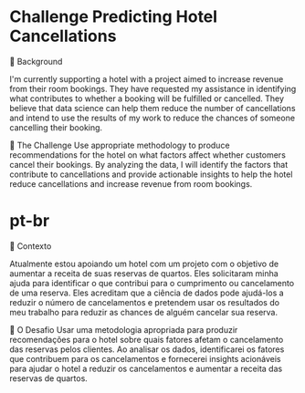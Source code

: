 # Challenge Predicting Hotel Cancellations


🏨 Background

I'm currently supporting a hotel with a project aimed to increase revenue from their room bookings. They have requested my assistance in identifying what contributes to whether a booking will be fulfilled or cancelled. They believe that data science can help them reduce the number of cancellations and intend to use the results of my work to reduce the chances of someone cancelling their booking.

🏨 The Challenge
Use appropriate methodology to produce recommendations for the hotel on what factors affect whether customers cancel their bookings. By analyzing the data, I will identify the factors that contribute to cancellations and provide actionable insights to help the hotel reduce cancellations and increase revenue from room bookings.

# pt-br

🏨 Contexto

Atualmente estou apoiando um hotel com um projeto com o objetivo de aumentar a receita de suas reservas de quartos. Eles solicitaram minha ajuda para identificar o que contribui para o cumprimento ou cancelamento de uma reserva. Eles acreditam que a ciência de dados pode ajudá-los a reduzir o número de cancelamentos e pretendem usar os resultados do meu trabalho para reduzir as chances de alguém cancelar sua reserva.

🏨 O Desafio
Usar uma metodologia apropriada para produzir recomendações para o hotel sobre quais fatores afetam o cancelamento das reservas pelos clientes. Ao analisar os dados, identificarei os fatores que contribuem para os cancelamentos e fornecerei insights acionáveis para ajudar o hotel a reduzir os cancelamentos e aumentar a receita das reservas de quartos.
